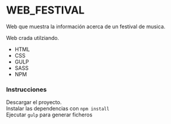 # WEB_FESTIVAL
Web que muestra la información acerca de un festival de musica.

Web crada utilziando.
* HTML
* CSS
* GULP
* SASS
* NPM

### Instrucciones
Descargar el proyecto.  
Instalar las dependencias con `npm install`  
Ejecutar `gulp` para generar ficheros   
